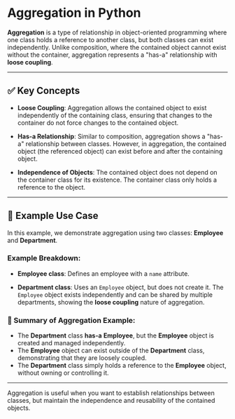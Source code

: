 # Aggregation in Python

**Aggregation** is a type of relationship in object-oriented programming where one class holds a reference to another class, but both classes can exist independently. Unlike composition, where the contained object cannot exist without the container, aggregation represents a "has-a" relationship with **loose coupling**.

---

## ✅ Key Concepts

* **Loose Coupling**:
  Aggregation allows the contained object to exist independently of the containing class, ensuring that changes to the container do not force changes to the contained object.

* **Has-a Relationship**:
  Similar to composition, aggregation shows a "has-a" relationship between classes. However, in aggregation, the contained object (the referenced object) can exist before and after the containing object.

* **Independence of Objects**:
  The contained object does not depend on the container class for its existence. The container class only holds a reference to the object.

---

## 🧪 Example Use Case

In this example, we demonstrate aggregation using two classes: **Employee** and **Department**.

### Example Breakdown:

* **Employee class**:
  Defines an employee with a `name` attribute.

* **Department class**:
  Uses an `Employee` object, but does not create it. The `Employee` object exists independently and can be shared by multiple departments, showing the **loose coupling** nature of aggregation.

### 📌 Summary of Aggregation Example:

* The **Department** class **has-a** **Employee**, but the **Employee** object is created and managed independently.
* The **Employee** object can exist outside of the **Department** class, demonstrating that they are loosely coupled.
* The **Department** class simply holds a reference to the **Employee** object, without owning or controlling it.

---

Aggregation is useful when you want to establish relationships between classes, but maintain the independence and reusability of the contained objects.

